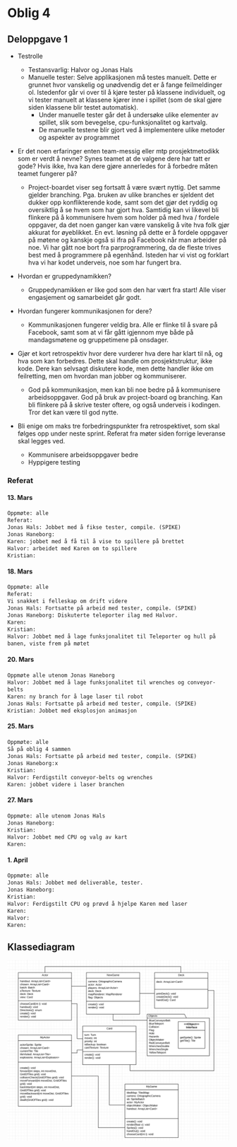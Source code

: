 # Oblig 4

## Deloppgave 1

* Testrolle
  * Testansvarlig: Halvor og Jonas Hals
  * Manuelle tester: Selve applikasjonen må testes manuelt. Dette er grunnet hvor vanskelig og unødvendig det er å fange feilmeldinger ol. Istedenfor går vi over til å kjøre tester på klassene individuelt, og vi tester manuelt at klassene kjører inne i spillet (som de skal gjøre siden klassene blir testet automatisk).
    - Under manuelle tester går det å undersøke ulike elementer av spillet, slik som bevegelse, cpu-funksjonalitet og kartvalg. 
    - De manuelle testene blir gjort ved å implementere ulike metoder og aspekter av programmet

* Er det noen erfaringer enten team-messig eller mtp prosjektmetodikk som er verdt å nevne? Synes teamet at de valgene dere har tatt er gode? Hvis ikke, hva kan dere gjøre annerledes for å forbedre måten teamet fungerer på?
  * Project-boardet viser seg fortsatt å være svært nyttig. Det samme gjelder branching. Pga. bruken av ulike branches er sjeldent det dukker opp konflikterende kode, samt som det gjør det ryddig og oversiktlig å se hvem som har gjort hva. Samtidig kan vi likevel bli flinkere på å kommunisere hvem som holder på med hva / fordele oppgaver, da det noen ganger kan være vanskelig å vite hva folk gjør akkurat for øyeblikket. En evt. løsning på dette er å fordele oppgaver på møtene og kanskje også si ifra på Facebook når man arbeider på noe. Vi har gått noe bort fra parprogrammering, da de fleste trives best med å programmere på egenhånd. Isteden har vi vist og forklart hva vi har kodet underveis, noe som har fungert bra.  

* Hvordan er gruppedynamikken?
  * Gruppedynamikken er like god som den har vært fra start! Alle viser engasjement og samarbeidet går godt.  

* Hvordan fungerer kommunikasjonen for dere?
  * Kommunikasjonen fungerer veldig bra. Alle er flinke til å svare på Facebook, samt som at vi får gått igjennom mye både på mandagsmøtene og gruppetimene på onsdager.  

* Gjør et kort retrospektiv hvor dere vurderer hva dere har klart til nå, og hva som kan forbedres. Dette skal handle om prosjektstruktur, ikke kode. Dere kan selvsagt diskutere kode, men dette handler ikke om feilretting, men om hvordan man jobber og kommuniserer.
  * God på kommunikasjon, men kan bli noe bedre på å kommunisere arbeidsoppgaver. God på bruk av project-board og branching. Kan bli flinkere på å skrive tester oftere, og også underveis i kodingen. Tror det kan være til god nytte. 

* Bli enige om maks tre forbedringspunkter fra retrospektivet, som skal følges opp under neste sprint. Referat fra møter siden forrige leveranse skal legges ved. 
  * Kommunisere arbeidsoppgaver bedre
  * Hyppigere testing


### Referat

#### 13. Mars
    Oppmøte: alle
    Referat: 
    Jonas Hals: Jobbet med å fikse tester, compile. (SPIKE)
    Jonas Haneborg:
    Karen: jobbet med å få til å vise to spillere på brettet
    Halvor: arbeidet med Karen om to spillere
    Kristian:

#### 18. Mars
    Oppmøte: alle
    Referat: 
    Vi snakket i felleskap om drift videre
    Jonas Hals: Fortsatte på arbeid med tester, compile. (SPIKE)
    Jonas Haneborg: Diskuterte teleporter ilag med Halvor. 
    Karen: 
    Kristian:
    Halvor: Jobbet med å lage funksjonalitet til Teleporter og hull på banen, viste frem på møtet

#### 20. Mars
    Oppmøte alle utenom Jonas Haneborg
    Halvor: Jobbet med å lage funksjonalitet til wrenches og conveyor-belts
    Karen: ny branch for å lage laser til robot
    Jonas Hals: Fortsatte på arbeid med tester, compile. (SPIKE)
    Kristian: Jobbet med eksplosjon animasjon

#### 25. Mars
    Oppmøte: alle
    Så på oblig 4 sammen 
    Jonas Hals: Fortsatte på arbeid med tester, compile. (SPIKE)
    Jonas Haneborg:x
    Kristian:
    Halvor: Ferdigstilt conveyor-belts og wrenches
    Karen: jobbet videre i laser branchen

#### 27. Mars
    Oppmøte: alle utenom Jonas Hals
    Jonas Haneborg:
    Kristian:
    Halvor: Jobbet med CPU og valg av kart
    Karen:

#### 1. April
    Oppmøte: alle
    Jonas Hals: Jobbet med deliverable, tester.
    Jonas Haneborg:
    Kristian:
    Halvor: Ferdigstilt CPU og prøvd å hjelpe Karen med laser
    Karen:
    Halvor:
    Karen:

## Klassediagram

![Klassediagram](https://raw.githubusercontent.com/inf112-v19/WALL-E/master/Deliverables/klassediagram_utkast2.png)
